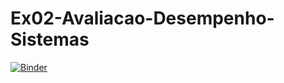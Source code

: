 # Ex02-Avaliacao-Desempenho-Sistemas
[![Binder](https://mybinder.org/badge_logo.svg)](https://mybinder.org/v2/gh/LucasFrank/Ex02-Avaliacao-Desempenho-Sistemas/master)
